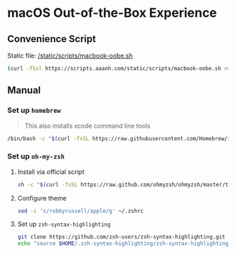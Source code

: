 # macOS Out-of-the-Box Experience

## Convenience Script

Static file: [/static/scripts/macbook-oobe.sh](/static/scripts/macbook-oobe.sh)

```bash
(curl -fSsl https://scripts.aaanh.com/static/scripts/macbook-oobe.sh >> macbok-oobe.sh && chmod 700 macbook-oobe.sh && bash macbook-oobe.sh && rm macbook-oobe.sh)
```

## Manual

### Set up `homebrew`

> This also installs xcode command line tools

```sh
/bin/bash -c "$(curl -fsSL https://raw.githubusercontent.com/Homebrew/install/HEAD/install.sh)"
```

### Set up `oh-my-zsh`

1. Install via official script

   ```sh
   sh -c "$(curl -fsSL https://raw.github.com/ohmyzsh/ohmyzsh/master/tools/install.sh)"
   ```

2. Configure theme

   ```sh
   sed -i 's/robbyrussell/apple/g' ~/.zshrc
   ```

3. Set up `zsh-syntax-highlighting`

   ```sh
   git clone https://github.com/zsh-users/zsh-syntax-highlighting.git "$HOME/.zsh-syntax-highlighting" --depth 1
   echo "source $HOME/.zsh-syntax-highlighting/zsh-syntax-highlighting.zsh" >> "$HOME/.zshrc"
   ```
